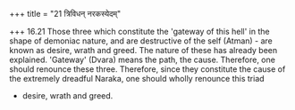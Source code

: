+++
title = "21 त्रिविधन् नरकस्येदम्"

+++
16.21 Those three which constitute the 'gateway of this hell' in the
shape of demoniac nature, and are destructive of the self (Atman) - are
known as desire, wrath and greed. The nature of these has already been
explained. 'Gateway' (Dvara) means the path, the cause. Therefore, one
should renounce these three. Therefore, since they constitute the cause
of the extremely dreadful Naraka, one should wholly renounce this triad
- desire, wrath and greed.
